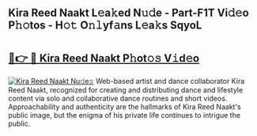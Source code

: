 ## Kira Reed Naakt L𝚎a𝚔ed N𝚞𝚍e - Part-F1T Vi𝚍𝚎o P𝚑𝚘tos - H𝚘𝚝 O𝚗𝚕yf𝚊ns L𝚎a𝚔s SqyoL

# <h2><a href="http://kf6boo.oniu.top/?m=Kira+Reed+Naakt">🔗👉 🔴 Kira Reed Naakt P𝚑ot𝚘𝚜 V𝚒d𝚎o</a></h2>

[![Kira Reed Naakt Nu𝚍e𝚜](https://i.imgur.com/0qMVB7G.gif)](http://kf6boo.oniu.top/?m=Kira+Reed+Naakt)
Web-based artist and dance collaborator Kira Reed Naakt, recognized for creating and distributing dance and lifestyle content via solo and collaborative dance routines and short videos. Approachability and authenticity are the hallmarks of Kira Reed Naakt's public image, but the enigma of his private life continues to intrigue the public.  

